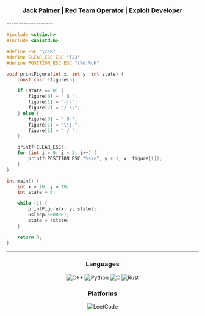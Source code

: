 <h3 align="center">Jack Palmer | Red Team Operator | Exploit Developer</h3>   
-------------------

``` c
#include <stdio.h>
#include <unistd.h>

#define ESC "\x1B"
#define CLEAR_ESC ESC "[2J"
#define POSITION_ESC ESC "[%d;%dH"

void printFigure(int x, int y, int state) {
    const char *figure[5];

    if (state == 0) {
        figure[0] = " O ";
        figure[1] = "-|-";
        figure[2] = "/ \\";
    } else {
        figure[0] = " O ";
        figure[1] = "\\|-";
        figure[2] = " / ";
    }

    printf(CLEAR_ESC);
    for (int i = 0; i < 3; i++) {
        printf(POSITION_ESC "%s\n", y + i, x, figure[i]);
    }
}

int main() {
    int x = 10, y = 10;
    int state = 0;

    while (1) {
        printFigure(x, y, state);
        usleep(500000);
        state = !state;
    }

    return 0;
}
```
<div align="center">



-------------------

### Languages
![C++](https://img.shields.io/badge/C++-00599C.svg?style=for-the-badge&logo=C++&logoColor=white) ![Python](https://img.shields.io/badge/Python-3776AB.svg?style=for-the-badge&logo=Python&logoColor=white) ![C](https://img.shields.io/badge/C-A8B9CC.svg?style=for-the-badge&logo=C&logoColor=black) ![Rust](https://img.shields.io/badge/Rust-000000.svg?style=for-the-badge&logo=Rust&logoColor=white)

### Platforms
![LeetCode](https://img.shields.io/badge/LeetCode-FFA116.svg?style=for-the-badge&logo=LeetCode&logoColor=white)

 <div>
